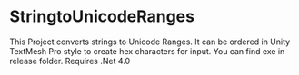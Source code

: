 # StringtoUnicodeRanges
This Project converts strings to Unicode Ranges. It can be ordered in Unity TextMesh Pro  style to create hex characters for input.
You can find exe in release folder.
Requires .Net 4.0
